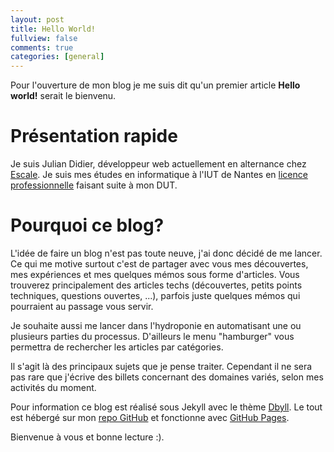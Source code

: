```yaml
---
layout: post
title: Hello World!
fullview: false
comments: true
categories: [general]
---
```


Pour l'ouverture de mon blog je me suis dit qu'un premier article **Hello world!** serait le bienvenu.

# Présentation rapide
Je suis Julian Didier, développeur web actuellement en alternance chez [Escale](http://www.escaledigitale.com/). Je suis mes études en informatique à l'IUT de Nantes en [licence professionnelle](http://www.iutnantes.univ-nantes.fr/SI00165/0/fiche___formation) faisant suite à mon DUT.

# Pourquoi ce blog?
L'idée de faire un blog n'est pas toute neuve, j'ai donc décidé de me lancer. Ce qui me motive surtout c'est de partager avec vous mes découvertes, mes expériences et mes quelques mémos sous forme d'articles. Vous trouverez principalement des articles techs (découvertes, petits points techniques, questions ouvertes, ...), parfois juste quelques mémos qui pourraient au passage vous servir.

Je souhaite aussi me lancer dans l'hydroponie en automatisant une ou plusieurs parties du processus. D'ailleurs le menu "hamburger" vous permettra de rechercher les articles par catégories.

Il s'agit là des principaux sujets que je pense traiter. Cependant il ne sera pas rare que j'écrive des billets concernant des domaines variés, selon mes activités du moment.

Pour information ce blog est réalisé sous Jekyll avec le thème [Dbyll](https://github.com/dbtek/dbyll). Le tout est hébergé sur mon [repo GitHub](https://github.com/theredfish/theredfish.github.io) et fonctionne avec [GitHub Pages](https://pages.github.com/).


Bienvenue à vous et bonne lecture :).
